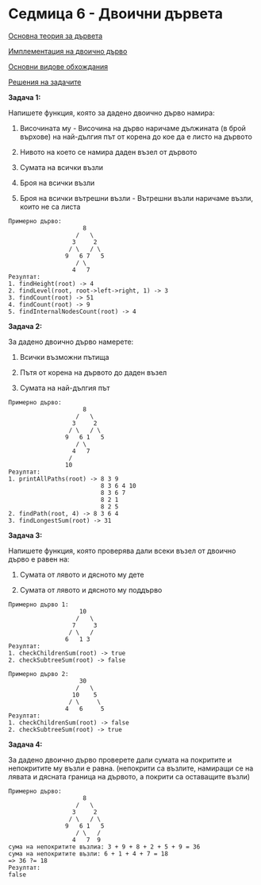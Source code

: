 # Седмица 6 - Двоични дървета

[Основна теория за дървета](https://github.com/DenitsaStoianova/Data-Structures-and-Algorithms/blob/main/Week06/BinaryTreeTheory/README.md)

[Имплементация на двоично дърво](https://github.com/DenitsaStoianova/Data-Structures-and-Algorithms/tree/main/Week06/BinaryTreeImplementation)

[Основни видове обхождания](https://github.com/DenitsaStoianova/Data-Structures-and-Algorithms/blob/main/Week06/TreeTraversals/TreeTraversals.cpp)

[Решения на задачите](https://github.com/DenitsaStoianova/Data-Structures-and-Algorithms/tree/main/Week06/Solutions)

**Задача 1:**

Напишете функция, която за дадено двоично дърво намира:

1) Височината му - Височина на дърво наричаме дължината (в брой върхове) на най-дългия път от корена до кое да е листо на дървото

2) Нивото на което се намира даден възел от дървото

3) Сумата на всички възли

4) Броя на всички възли

5) Броя на всички вътрешни възли - Вътрешни възли наричаме възли, които не са листа


```
Примерно дърво:
                     8
                   /   \
                  3     2
                 / \   / \ 
                9   6 7   5 
                   / \
                  4   7
Резултат:
1. findHeight(root) -> 4
2. findLevel(root, root->left->right, 1) -> 3
3. findCount(root) -> 51
4. findCount(root) -> 9 
5. findInternalNodesCount(root) -> 4
```

**Задача 2:**

За дадено двоично дърво намерете:

1) Всички възможни пътища

2) Пътя от корена на дървото до даден възел

3) Сумата на най-дългия път 

```
Примерно дърво:
                     8
                   /   \
                  3     2
                 / \   / \ 
                9   6 1   5 
                   / \
                  4   7
                 /
                10
Резултат:
1. printAllPaths(root) -> 8 3 9
                          8 3 6 4 10
                          8 3 6 7
                          8 2 1
                          8 2 5
2. findPath(root, 4) -> 8 3 6 4
3. findLongestSum(root) -> 31
```

**Задача 3:**

Напишете функция, която проверява дали всеки възел от двоично дърво е равен на:

1) Cумата от лявото и дясното му дете

2) Cумата от лявото и дясното му поддърво

```
Примерно дърво 1:                                            
                    10                            
                   /   \
                  7     3
                 / \   /  
                6   1 3    
Резултат:
1. checkChildrenSum(root) -> true
2. checkSubtreeSum(root) -> false

Примерно дърво 2:                                            
                    30                            
                   /   \
                  10    5
                 / \     \
                4   6     5
Резултат:
1. checkChildrenSum(root) -> false
2. checkSubtreeSum(root) -> true

```

**Задача 4:**

За дадено двоично дърво проверете дали сумата на покритите и непокритите му възли е равна. (непокрити са възлите, намиращи се на лявата и дясната грaница на дървото, а покрити са оставащите възли)

```
Примерно дърво:
                     8
                   /   \
                  3     2
                 / \   / \ 
                9   6 1   5 
                   / \   /
                  4   7  9
сума на непокритите възлиа: 3 + 9 + 8 + 2 + 5 + 9 = 36        
сума на непокритите възли: 6 + 1 + 4 + 7 = 18
=> 36 ?= 18
Резултат:
false
```
